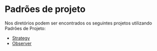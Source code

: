 # Padrões de projeto
Nos diretórios podem ser encontrados os seguintes projetos utilizando Padrões de Projeto:

* [Strategy](https://github.com/hrszanini/bertoti/tree/main/Padr%C3%B5es%20de%20Pojetos/Strategy)
* [Observer](https://github.com/hrszanini/bertoti/tree/main/Padr%C3%B5es%20de%20Pojetos/Observer)